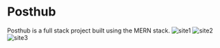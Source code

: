 # Posthub
Posthub is a full stack project built using the MERN stack.
![site1](https://user-images.githubusercontent.com/58335939/188261068-82c9272e-12b7-401a-a334-213b0a4b5f71.png)
![site2](https://user-images.githubusercontent.com/58335939/188261072-512296df-15b0-4874-87e0-34b273a2afc5.png)
![site3](https://user-images.githubusercontent.com/58335939/188261077-2bbc502a-40f5-4dfc-878f-efcb3c96994e.png)
